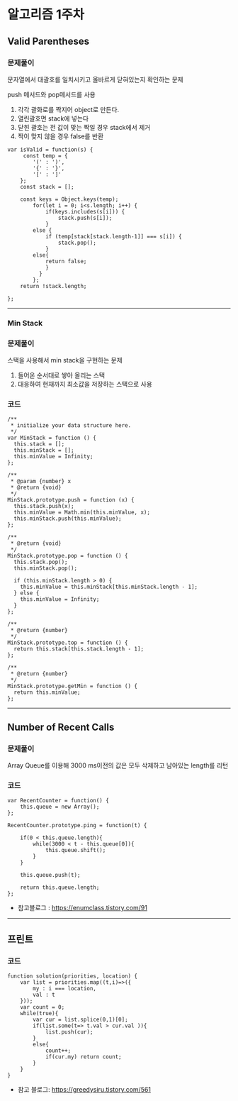 # 알고리즘 1주차

## Valid Parentheses
### 문제풀이
문자열에서 대괄호를 일치시키고 올바르게 닫혀있는지 확인하는 문제

push 메서드와 pop메서드를 사용

1. 각각 괄화로를 짝지어 object로 만든다.
2. 열린괄호면 stack에 넣는다
3. 닫힌 괄호는 전 값이 맞는 짝일 경우 stack에서 제거
4. 짝이 맞지 않을 경우 false를 반환


```
var isValid = function(s) {
     const temp = {
        '(' : ')',
        '{' : '}',
        '[' : ']'
    };
    const stack = [];

    const keys = Object.keys(temp);
        for(let i = 0; i<s.length; i++) {
            if(keys.includes(s[i])) {
                stack.push(s[i]);
            }
        else {
            if (temp[stack[stack.length-1]] === s[i]) {
                stack.pop();
            }
        else{
            return false;
            }
          }
        };
    return !stack.length;

};
```
***
### Min Stack

### 문제풀이
스택을 사용해서 min stack을 구현하는 문제
1. 들어온 순서대로 쌓아 올리는 스택
2. 대응하여 현재까지 최소값을 저장하는 스택으로 사용
### 코드
```
/**
 * initialize your data structure here.
 */
var MinStack = function () {
  this.stack = [];
  this.minStack = [];
  this.minValue = Infinity;
};

/**
 * @param {number} x
 * @return {void}
 */
MinStack.prototype.push = function (x) {
  this.stack.push(x);
  this.minValue = Math.min(this.minValue, x);
  this.minStack.push(this.minValue);
};

/**
 * @return {void}
 */
MinStack.prototype.pop = function () {
  this.stack.pop();
  this.minStack.pop();

  if (this.minStack.length > 0) {
    this.minValue = this.minStack[this.minStack.length - 1];
  } else {
    this.minValue = Infinity;
  }
};

/**
 * @return {number}
 */
MinStack.prototype.top = function () {
  return this.stack[this.stack.length - 1];
};

/**
 * @return {number}
 */
MinStack.prototype.getMin = function () {
  return this.minValue;
};
```

***
## Number of Recent Calls

### 문제풀이
Array Queue를 이용해 3000 ms이전의 값은 모두 삭제하고 남아있는 length를 리턴

### 코드
```
var RecentCounter = function() {
    this.queue = new Array();
};

RecentCounter.prototype.ping = function(t) {
    
    if(0 < this.queue.length){
        while(3000 < t - this.queue[0]){
            this.queue.shift();
        }
    }
    
    this.queue.push(t);
    
    return this.queue.length;
};
```

+ 참고블로그 : https://enumclass.tistory.com/91

***
## 프린트

### 코드
```
function solution(priorities, location) {
    var list = priorities.map((t,i)=>({
        my : i === location,
        val : t
    }));
    var count = 0;        
    while(true){
        var cur = list.splice(0,1)[0];        
        if(list.some(t=> t.val > cur.val )){
            list.push(cur);                        
        }
        else{            
            count++;
            if(cur.my) return count;
        }
    }
}
```

+ 참고 블로그: https://greedysiru.tistory.com/561




